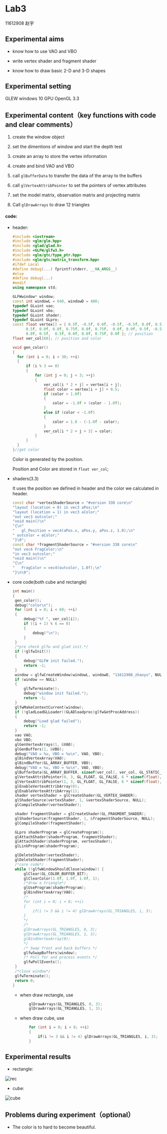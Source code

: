 # Lab3

11612908 赵宇

## Experimental aims

- know how to use VAO and VBO

- write vertex shader and fragment shader

- know how to draw basic 2-D and 3-D shapes 

## Experimental setting
GLEW
windows 10
GPU
OpenGL 3.3

## Experimental content（key functions with code and clear comments）

1. create the window object

2. set the dimentions of window and start the depth test

3. create an array to store the vertex information

4. create and bind VAO and VBO

5. call `glBufferData` to transfer the data of the array to the buffers

6. call `glVertexAttribPointer` to set the pointers of vertex attributes

7. set the model matrix, observation matrix and projecting matrix

8. Call `glDrawArrays` to draw 12 triangles




#### code:

- header:

  ```c++
  #include <iostream>
  #include <glm/glm.hpp>
  #include <glad/glad.h>
  #include <GLFW/glfw3.h>
  #include <glm/gtc/type_ptr.hpp>
  #include <glm/gtc/matrix_transform.hpp>
  #ifdef Local
  #define debug(...) fprintf(stderr, __VA_ARGS__)
  #else
  #define debug(...) 
  #endif
  using namespace std;
  
  GLFWwindow* window;
  const int windowL = 640, windowD = 480;
  typedef GLuint vao;
  typedef GLuint vbo;
  typedef GLuint shader;
  typedef GLuint GLpro;
  const float vertex[] = { 0.5f, -0.5f, 0.0f, -0.5f, -0.5f, 0.0f, 0.5f,  0.5f, 0.0f, -0.5f,
  		0.5f, 0.0f, 0.0f, 0.75f, 0.0f, 0.75f,  0.0f, 0.0f, 0.5f, -0.5f, 0.0f, 0.75f, 0.75f,
  		0.0f, 0.5f,  0.5f, 0.0f, 0.0f, 0.75f, 0.0f }; // position
  float ver_col[60]; // position and color
  
  void gen_color()
  {
  	for (int i = 0; i < 30; ++i)
  	{
  		if (i % 3 == 0)
  		{
  			for (int j = 0; j < 3; ++j)
  			{
  				ver_col[i * 2 + j] = vertex[i + j];
  				float color = vertex[i + j] + 0.5;
  				if (color > 1.0f)
  				{
  					color = -1.0f + (color - 1.0f);
  				}
  				else if (color < -1.0f)
  				{
  					color = 1.0 - (-1.0f - color);
  				}
  				ver_col[i * 2 + j + 3] = color;
  			}
  		}
  	}
  }//get color
  ```

  Color is generated by the position.

  Position and Color are stored in `float ver_col`;

- shaders(3.3)

   It uses the position we defined in header and the color we calculated in header.

  ```c++
  const char *vertexShaderSource = "#version 330 core\n"
  "layout (location = 0) in vec3 aPos;\n"
  "layout (location = 1) in vec3 aColor;"
  "out vec3 outcolor;"
  "void main()\n"
  "{\n"
  "   gl_Position = vec4(aPos.x, aPos.y, aPos.z, 1.0);\n"
  "	outcolor = aColor;"
  "}\0";
  const char *fragmentShaderSource = "#version 330 core\n"
  "out vec4 FragColor;\n"
  "in vec3 outcolor;"
  "void main()\n"
  "{\n"
  "   FragColor = vec4(outcolor, 1.0f);\n"
  "}\n\0";
  ```

- core code(both cube and rectangle)

   ```c++
  int main()
  {
  	gen_color();
  	debug("color\n");
  	for (int i = 0; i < 60; ++i)
  	{
  		debug("%f ", ver_col[i]);
  		if ((i + 1) % 6 == 0)
  		{
  			debug("\n");
  		}
  	}
  	/*pre check glfw and glad init.*/
  	if (!glfwInit())
  	{
  		debug("GLFW init failed.");
  		return -1;
  	}
  	window = glfwCreateWindow(windowL, windowD, "11612908_zhaoyu", NULL, NULL);
  	if (window == NULL)
  	{
  		glfwTerminate();
  		debug("window init failed.");
  		return -1;
  	}
  	glfwMakeContextCurrent(window);
  	if (!gladLoadGLLoader((GLADloadproc)glfwGetProcAddress))
  	{
  		debug("Load glad failed");
  		return -1;
  	}
  	vao VAO;
  	vbo VBO;
  	glGenVertexArrays(1, &VAO);
  	glGenBuffers(1, &VBO);
  	debug("VAO = %u, VBO = %u\n", VAO, VBO);
  	glBindVertexArray(VAO);
  	glBindBuffer(GL_ARRAY_BUFFER, VBO);
  	debug("VAO = %u, VBO = %u\n", VAO, VBO);
  	glBufferData(GL_ARRAY_BUFFER, sizeof(ver_col), ver_col, GL_STATIC_DRAW);
  	glVertexAttribPointer(0, 3, GL_FLOAT, GL_FALSE, 6 * sizeof(float), (void*)0);
  	glVertexAttribPointer(1, 3, GL_FLOAT, GL_FALSE, 6 * sizeof(float), (void*)(3 * sizeof(float)));
  	glEnableVertexAttribArray(0);
  	glEnableVertexAttribArray(1);
  	shader vertexShader = glCreateShader(GL_VERTEX_SHADER);
  	glShaderSource(vertexShader, 1, &vertexShaderSource, NULL);
  	glCompileShader(vertexShader);
  
  	shader fragmentShader = glCreateShader(GL_FRAGMENT_SHADER);
  	glShaderSource(fragmentShader, 1, &fragmentShaderSource, NULL);
  	glCompileShader(fragmentShader);
  
  	GLpro shaderProgram = glCreateProgram();
  	glAttachShader(shaderProgram, fragmentShader);
  	glAttachShader(shaderProgram, vertexShader);
  	glLinkProgram(shaderProgram);
  
  	glDeleteShader(vertexShader);
  	glDeleteShader(fragmentShader);
  	/*core code*/
  	while (!glfwWindowShouldClose(window)) {
  		glClear(GL_COLOR_BUFFER_BIT);
  		glClearColor(1.0f, 1.0f, 1.0f, 1);
  		/*draw a triangle*/
  		glUseProgram(shaderProgram);
  		glBindVertexArray(VAO);
  		/*
  		for (int i = 0; i < 8; ++i)
  		{
  			if(i != 3 && i != 4) glDrawArrays(GL_TRIANGLES, i, 3);
  		}
  		*/
  		/*
  		glDrawArrays(GL_TRIANGLES, 0, 3);
  		glDrawArrays(GL_TRIANGLES, 1, 3);
  		glBindVertexArray(0);
  		*/
  		/* Swap front and back buffers */
  		glfwSwapBuffers(window);
  		/* Poll for and process events */
  		glfwPollEvents();
  	}
  	/*close window*/
  	glfwTerminate();
  	return 0;
  }
  ```

  - when draw rectangle, use 

    ```c++
    	glDrawArrays(GL_TRIANGLES, 0, 3);
    	glDrawArrays(GL_TRIANGLES, 1, 3);
    ```

  - when draw cube, use

    ```c++
    	for (int i = 0; i < 8; ++i)
    	{
            if(i != 3 && i != 4) glDrawArrays(GL_TRIANGLES, i, 3);
    	}
    ```

    

## Experimental results

- rectangle:

![rec](rec.png)

- cube:

![cube](cube.png)

## Problems during experiment（optional）

- The color is to hard to become beautiful.